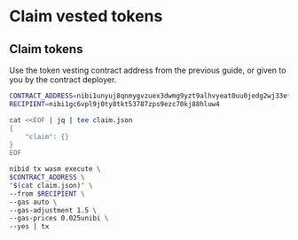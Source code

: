 # Claim vested tokens

## Claim tokens

Use the token vesting contract address from the previous guide, or given to you by the contract deployer.

```bash
CONTRACT_ADDRESS=nibi1unyuj8qnmygvzuex3dwmg9yzt9alhvyeat0uu0jedg2wj33efl5qlplsk6
RECIPIENT=nibi1gc6vpl9j0ty8tkt53787zps9ezc70kj88hluw4

cat <<EOF | jq | tee claim.json
{
    "claim": {}
}
EOF

nibid tx wasm execute \
$CONTRACT_ADDRESS \
"$(cat claim.json)" \
--from $RECIPIENT \
--gas auto \
--gas-adjustment 1.5 \
--gas-prices 0.025unibi \
--yes | tx
```

